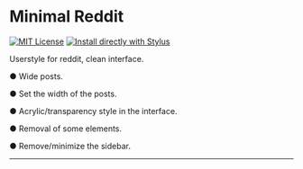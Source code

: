 
# Minimal Reddit

[![MIT License](https://img.shields.io/badge/License-MIT-green.svg?style=for-the-badge)](https://choosealicense.com/licenses/mit/) [![Install directly with Stylus](https://img.shields.io/badge/Install%20directly%20with%20Stylus-00adad.svg?style=for-the-badge)](https://raw.githubusercontent.com/zenstorage/Minimal-Reddit/main/minimal_reddit.user.css)


Userstyle for reddit, clean interface.


● Wide posts.

● Set the width of the posts.

● Acrylic/transparency style in the interface.

● Removal of some elements.

● Remove/minimize the sidebar.
 <hr>
 
